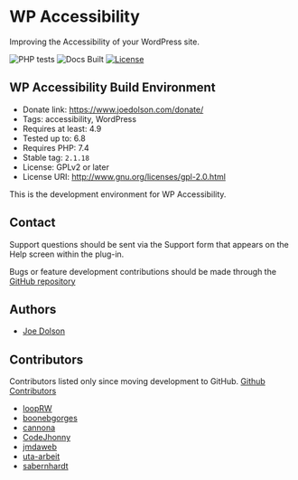 # WP Accessibility

Improving the Accessibility of your WordPress site.

![PHP tests](https://github.com/joedolson/wp-accessibility/actions/workflows/main.yml/badge.svg)  ![Docs Built](https://github.com/joedolson/wp-accessibility/actions/workflows/build-docs.yml/badge.svg)  [![License](https://img.shields.io/badge/license-GPL--2.0%2B-green.svg)](https://www.gnu.org/license/gpl-2.0.html)

## WP Accessibility Build Environment

* Donate link: https://www.joedolson.com/donate/
* Tags: accessibility, WordPress
* Requires at least: 4.9
* Tested up to: 6.8
* Requires PHP: 7.4
* Stable tag: `2.1.18`
* License: GPLv2 or later
* License URI: http://www.gnu.org/licenses/gpl-2.0.html

This is the development environment for WP Accessibility.

## Contact

Support questions should be sent via the Support form that appears on the Help screen within the plug-in.

Bugs or feature development contributions should be made through the [GitHub repository](https://github.com/joedolson/wp-accessibility/issues)

## Authors 

* [Joe Dolson](https://www.joedolson.com)

## Contributors

Contributors listed only since moving development to GitHub. [Github Contributors](https://github.com/joedolson/wp-accessibility/graphs/contributors)

* [loopRW](https://github.com/loopRW)
* [boonebgorges](https://github.com/boonebgorges)
* [cannona](https://github.com/cannona)
* [CodeJhonny](https://github.com/cannona)
* [jmdaweb](https://github.com/jmdaweb)
* [uta-arbeit](https://github.com/ute-arbeit)
* [sabernhardt](https://github.com/sabernhardt)